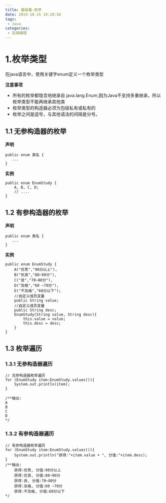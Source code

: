 ```yaml
---
title: 基础篇-枚举
date: 2019-10-15 19:20:56
tags: 
 - Java
categories:
 - 后端编程
---
```

# 1.枚举类型
在java语言中，使用关键字enum定义一个枚举类型

**注意事项**
- 所有的枚举都隐含地继承自 java.lang.Enum,因为Java不支持多重继承，所以枚举类型不能再继承其他类
- 枚举类型的构造器必须为包级私有或私有的
- 枚举之间是逗号，与其他语法的间隔是分号。

## 1.1 无参构造器的枚举
**声明**
```
public enum 类名 {
   ...
}
```
**实例**
```
public enum EnumStudy {
    A, B, C, D;
    // ....
}
```
## 1.2 有参构造器的枚举
**声明**
```
public enum 类名 {
   ...
}
```
**实例**
```
public enum EnumStudy {
    A("优秀","90分以上"),
    B("优良","80~90分"),
    C("良","70~80分"),
    D("及格","60 ~70分"),
    E("不及格","60分以下");
    //自定义成员变量
    public String value;
    //自定义成员变量
    public String desc;
    EnumStudy(String value, String desc){
        this.value = value;
        this.desc = desc;
    }
}
```
## 1.3 枚举遍历
### 1.3.1 无参构造器遍历
```
// 无参构造器枚举遍历
for (EnumStudy item:EnumStudy.values()){
    System.out.println(item);
}

/**输出:
A
B
C
D
*/
```

### 1.3.2 有参构造器遍历
```
// 有参构造器枚举遍历
for (EnumStudy item:EnumStudy.values()){
    System.out.println("获得:"+item.value + ", 分值:"+item.desc);
}
/**输出:
    获得:优秀, 分值:90分以上
    获得:优良, 分值:80~90分
    获得:良, 分值:70~80分
    获得:及格, 分值:60 ~70分
    获得:不及格, 分值:60分以下
*/
```